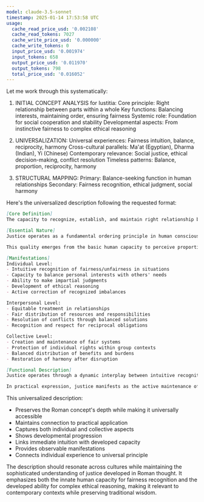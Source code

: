 ```yaml
---
model: claude-3.5-sonnet
timestamp: 2025-01-14 17:53:58 UTC
usage:
  cache_read_price_usd: '0.002108'
  cache_read_tokens: 7027
  cache_write_price_usd: '0.000000'
  cache_write_tokens: 0
  input_price_usd: '0.001974'
  input_tokens: 658
  output_price_usd: '0.011970'
  output_tokens: 798
  total_price_usd: '0.016052'
---
```


Let me work through this systematically:

1. INITIAL CONCEPT ANALYSIS for Iustitia:
Core principle: Right relationship between parts within a whole
Key functions: Balancing interests, maintaining order, ensuring fairness
Systemic role: Foundation for social cooperation and stability
Developmental aspects: From instinctive fairness to complex ethical reasoning

2. UNIVERSALIZATION:
Universal experiences: Fairness intuition, balance, reciprocity, harmony
Cross-cultural parallels: Ma'at (Egyptian), Dharma (Indian), Yi (Chinese)
Contemporary relevance: Social justice, ethical decision-making, conflict resolution
Timeless patterns: Balance, proportion, reciprocity, harmony

3. STRUCTURAL MAPPING:
Primary: Balance-seeking function in human relationships
Secondary: Fairness recognition, ethical judgment, social harmony

Here's the universalized description following the requested format:

```markdown
[Core Definition]
The capacity to recognize, establish, and maintain right relationship between parts within any whole system, manifesting as the intuitive recognition of fairness, the practical ability to balance competing interests, and the active maintenance of proportional exchange between entities.

[Essential Nature]
Justice operates as a fundamental ordering principle in human consciousness and social systems, expressing itself through both intuitive recognition of balance/imbalance and developed capacity for ethical reasoning. It functions simultaneously as an internal compass for individual conduct and an external framework for collective organization.

This quality emerges from the basic human capacity to perceive proportionality and fairness, developing through increasingly sophisticated understanding of relationship, responsibility, and reciprocity. It serves as both a regulatory mechanism for social harmony and a developmental driver for ethical consciousness.

[Manifestations]
Individual Level:
- Intuitive recognition of fairness/unfairness in situations
- Capacity to balance personal interests with others' needs
- Ability to make impartial judgments
- Development of ethical reasoning
- Active correction of recognized imbalances

Interpersonal Level:
- Equitable treatment in relationships
- Fair distribution of resources and responsibilities
- Resolution of conflicts through balanced solutions
- Recognition and respect for reciprocal obligations

Collective Level:
- Creation and maintenance of fair systems
- Protection of individual rights within group contexts
- Balanced distribution of benefits and burdens
- Restoration of harmony after disruption

[Functional Description]
Justice operates through a dynamic interplay between intuitive recognition and developed judgment. The innate human capacity to perceive proportionality and fairness provides immediate guidance in simple situations, while developed ethical reasoning enables navigation of complex moral landscapes. This quality grows through exposure to increasingly complex situations requiring balance, developing from basic fairness recognition to sophisticated ethical understanding.

In practical expression, justice manifests as the active maintenance of right relationship in all spheres of life. It operates as an internal guide for personal conduct, a framework for interpersonal interactions, and a organizing principle for collective systems. The quality develops through conscious practice in balancing competing interests, making fair decisions, and maintaining equitable relationships, supported by reflection on outcomes and continuous refinement of judgment.
```

This universalized description:
- Preserves the Roman concept's depth while making it universally accessible
- Maintains connection to practical application
- Captures both individual and collective aspects
- Shows developmental progression
- Links immediate intuition with developed capacity
- Provides observable manifestations
- Connects individual experience to universal principle

The description should resonate across cultures while maintaining the sophisticated understanding of justice developed in Roman thought. It emphasizes both the innate human capacity for fairness recognition and the developed ability for complex ethical reasoning, making it relevant to contemporary contexts while preserving traditional wisdom.